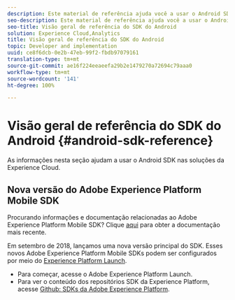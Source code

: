 ```yaml
---
description: Este material de referência ajuda você a usar o Android SDK nas Soluções da Experience Cloud.
seo-description: Este material de referência ajuda você a usar o Android SDK nas Soluções da Experience Cloud.
seo-title: Visão geral de referência do SDK do Android
solution: Experience Cloud,Analytics
title: Visão geral de referência do SDK do Android
topic: Developer and implementation
uuid: ce8f6dcb-0e2b-47eb-99f2-fbdb97079161
translation-type: tm+mt
source-git-commit: ae16f224eeaeefa29b2e1479270a72694c79aaa0
workflow-type: tm+mt
source-wordcount: '141'
ht-degree: 100%

---
```



# Visão geral de referência do SDK do Android {#android-sdk-reference}

As informações nesta seção ajudam a usar o Android SDK nas soluções da Experience Cloud.

## Nova versão do Adobe Experience Platform Mobile SDK

Procurando informações e documentação relacionadas ao Adobe Experience Platform Mobile SDK? Clique [aqui](https://aep-sdks.gitbook.io/docs/) para obter a documentação mais recente.

Em setembro de 2018, lançamos uma nova versão principal do SDK. Esses novos Adobe Experience Platform Mobile SDKs podem ser configurados por meio do [Experience Platform Launch](https://www.adobe.com/br/experience-platform/launch.html).

* Para começar, acesse o Adobe Experience Platform Launch.
* Para ver o conteúdo dos repositórios SDK da Experience Platform, acesse [Github: SDKs da Adobe Experience Platform](https://github.com/Adobe-Marketing-Cloud/acp-sdks).
